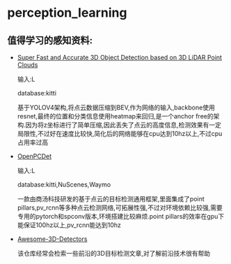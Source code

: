 # perception_learning

## 值得学习的感知资料:

- [Super Fast and Accurate 3D Object Detection based on 3D LiDAR Point Clouds](https://github.com/maudzung/SFA3D)
 
  输入:L

  database:kitti

  基于YOLOV4架构,将点云数据压缩到BEV,作为网络的输入,backbone使用resnet,最终的位置和分类信息使用heatmap来回归,是一个anchor free的架构.因为将z坐标进行了简单压缩,因此丢失了点云的高度信息,检测效果有一定局限性,不过好在速度比较快,简化后的网络能够在cpu达到10hz以上,不过cpu占用率过高

- [OpenPCDet](https://github.com/open-mmlab/OpenPCDet)

  输入:L

  database:kitti,NuScenes,Waymo

  一款由商汤科技研发的基于点云的目标检测通用框架,里面集成了point pillars,pv_rcnn等多种点云检测网络,可拓展性强,不过对环境依赖比较强,需要专用的pytorch和spconv版本,环境搭建比较麻烦.point pillars的效率在gpu下能保证100hz以上,pv_rcnn能达到10hz

- [Awesome-3D-Detectors](https://github.com/Hub-Tian/Awesome-3D-Detectors)

  该仓库经常会检索一些前沿的3D目标检测文章,对了解前沿技术很有帮助